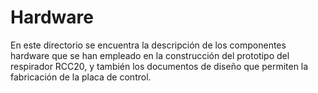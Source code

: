 # Hardware

En este directorio se encuentra la descripción de los componentes hardware que se han empleado en la construcción del prototipo del respirador RCC20, y también los documentos de diseño que permiten la fabricación de la placa de control.

